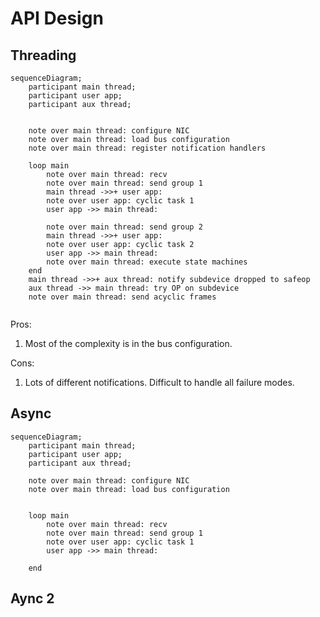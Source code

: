 
# API Design

## Threading

```mermaid
sequenceDiagram;
    participant main thread;
    participant user app;
    participant aux thread;
    

    note over main thread: configure NIC
    note over main thread: load bus configuration
    note over main thread: register notification handlers

    loop main
        note over main thread: recv
        note over main thread: send group 1
        main thread ->>+ user app: 
        note over user app: cyclic task 1
        user app ->> main thread: 

        note over main thread: send group 2
        main thread ->>+ user app: 
        note over user app: cyclic task 2
        user app ->> main thread: 
        note over main thread: execute state machines
    end
    main thread ->>+ aux thread: notify subdevice dropped to safeop 
    aux thread ->> main thread: try OP on subdevice
    note over main thread: send acyclic frames
    
```

Pros:

1. Most of the complexity is in the bus configuration.

Cons:

1. Lots of different notifications. Difficult to handle all failure modes.

## Async

```mermaid
sequenceDiagram;
    participant main thread;
    participant user app;
    participant aux thread;

    note over main thread: configure NIC
    note over main thread: load bus configuration
    

    loop main
        note over main thread: recv
        note over main thread: send group 1
        note over user app: cyclic task 1
        user app ->> main thread: 

    end

```


## Aync 2



